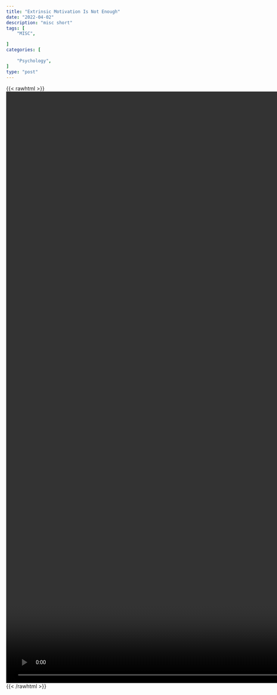 ```yaml
---
title: "Extrinsic Motivation Is Not Enough"
date: "2022-04-02"
description: "misc short"
tags: [
    "MISC",

]
categories: [
    
    "Psychology",
]
type: "post"
---
```

{{< rawhtml >}}
    <video style="height:40vh;width:auto" overflow="hidden" controls>
        <source src="https://clips.dev00ps.com/MISC/Andrew%20Huberman%20on%20why%20extrinsic%20motivation%20is%20not%20enough.%20shorts.mp4" type="video/mp4"> 
    </video>
{{< /rawhtml >}}